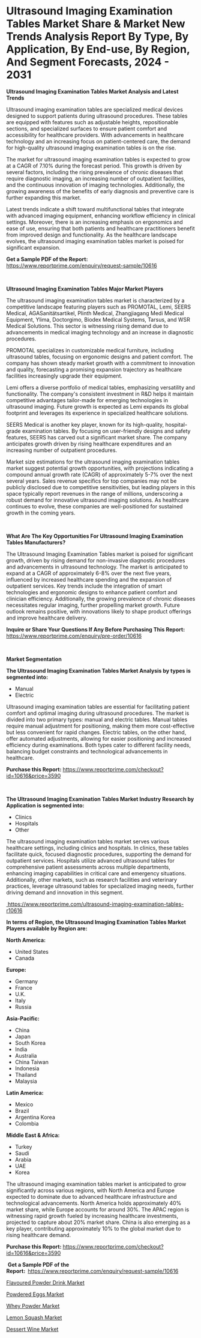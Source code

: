<p><h1>Ultrasound Imaging Examination Tables Market Share & Market New Trends Analysis Report By Type, By Application, By End-use, By Region, And Segment Forecasts, 2024 - 2031</h1></p><p><strong>Ultrasound Imaging Examination Tables Market Analysis and Latest Trends</strong></p>
<p><p>Ultrasound imaging examination tables are specialized medical devices designed to support patients during ultrasound procedures. These tables are equipped with features such as adjustable heights, repositionable sections, and specialized surfaces to ensure patient comfort and accessibility for healthcare providers. With advancements in healthcare technology and an increasing focus on patient-centered care, the demand for high-quality ultrasound imaging examination tables is on the rise.</p><p>The market for ultrasound imaging examination tables is expected to grow at a CAGR of 7.10% during the forecast period. This growth is driven by several factors, including the rising prevalence of chronic diseases that require diagnostic imaging, an increasing number of outpatient facilities, and the continuous innovation of imaging technologies. Additionally, the growing awareness of the benefits of early diagnosis and preventive care is further expanding this market. </p><p>Latest trends indicate a shift toward multifunctional tables that integrate with advanced imaging equipment, enhancing workflow efficiency in clinical settings. Moreover, there is an increasing emphasis on ergonomics and ease of use, ensuring that both patients and healthcare practitioners benefit from improved design and functionality. As the healthcare landscape evolves, the ultrasound imaging examination tables market is poised for significant expansion.</p></p>
<p><strong>Get a Sample PDF of the Report:&nbsp;</strong> <a href="https://www.reportprime.com/enquiry/request-sample/10616?utm_campaign=1736&utm_medium=2&utm_source=Github&utm_content=ia&utm_term=18102024&utm_id=ultrasound-imaging-examination-tables">https://www.reportprime.com/enquiry/request-sample/10616</a></p>
<p>&nbsp;</p>
<p><strong>Ultrasound Imaging Examination Tables Major Market Players</strong></p>
<p><p>The ultrasound imaging examination tables market is characterized by a competitive landscape featuring players such as PROMOTAL, Lemi, SEERS Medical, AGASanitätsartikel, Plinth Medical, Zhangjiagang Medi Medical Equipment, Ylima, Doctorgimo, Biodex Medical Systems, Tarsus, and WSR Medical Solutions. This sector is witnessing rising demand due to advancements in medical imaging technology and an increase in diagnostic procedures.</p><p>PROMOTAL specializes in customizable medical furniture, including ultrasound tables, focusing on ergonomic designs and patient comfort. The company has shown steady market growth with a commitment to innovation and quality, forecasting a promising expansion trajectory as healthcare facilities increasingly upgrade their equipment.</p><p>Lemi offers a diverse portfolio of medical tables, emphasizing versatility and functionality. The company's consistent investment in R&D helps it maintain competitive advantages tailor-made for emerging technologies in ultrasound imaging. Future growth is expected as Lemi expands its global footprint and leverages its experience in specialized healthcare solutions.</p><p>SEERS Medical is another key player, known for its high-quality, hospital-grade examination tables. By focusing on user-friendly designs and safety features, SEERS has carved out a significant market share. The company anticipates growth driven by rising healthcare expenditures and an increasing number of outpatient procedures.</p><p>Market size estimations for the ultrasound imaging examination tables market suggest potential growth opportunities, with projections indicating a compound annual growth rate (CAGR) of approximately 5-7% over the next several years. Sales revenue specifics for top companies may not be publicly disclosed due to competitive sensitivities, but leading players in this space typically report revenues in the range of millions, underscoring a robust demand for innovative ultrasound imaging solutions. As healthcare continues to evolve, these companies are well-positioned for sustained growth in the coming years.</p></p>
<p>&nbsp;</p>
<p><strong>What Are The Key Opportunities For Ultrasound Imaging Examination Tables Manufacturers?</strong></p>
<p><p>The Ultrasound Imaging Examination Tables market is poised for significant growth, driven by rising demand for non-invasive diagnostic procedures and advancements in ultrasound technology. The market is anticipated to expand at a CAGR of approximately 6-8% over the next five years, influenced by increased healthcare spending and the expansion of outpatient services. Key trends include the integration of smart technologies and ergonomic designs to enhance patient comfort and clinician efficiency. Additionally, the growing prevalence of chronic diseases necessitates regular imaging, further propelling market growth. Future outlook remains positive, with innovations likely to shape product offerings and improve healthcare delivery.</p></p>
<p><strong>Inquire or Share Your Questions If Any Before Purchasing This Report:</strong> <a href="https://www.reportprime.com/enquiry/pre-order/10616?utm_campaign=1736&utm_medium=2&utm_source=Github&utm_content=ia&utm_term=18102024&utm_id=ultrasound-imaging-examination-tables">https://www.reportprime.com/enquiry/pre-order/10616</a></p>
<p>&nbsp;</p>
<p><strong>Market Segmentation</strong></p>
<p><strong>The Ultrasound Imaging Examination Tables Market Analysis by types is segmented into:</strong></p>
<p><ul><li>Manual</li><li>Electric</li></ul></p>
<p><p>Ultrasound imaging examination tables are essential for facilitating patient comfort and optimal imaging during ultrasound procedures. The market is divided into two primary types: manual and electric tables. Manual tables require manual adjustment for positioning, making them more cost-effective but less convenient for rapid changes. Electric tables, on the other hand, offer automated adjustments, allowing for easier positioning and increased efficiency during examinations. Both types cater to different facility needs, balancing budget constraints and technological advancements in healthcare.</p></p>
<p><strong>Purchase this Report:&nbsp;</strong><a href="https://www.reportprime.com/checkout?id=10616&price=3590&utm_campaign=1736&utm_medium=2&utm_source=Github&utm_content=ia&utm_term=18102024&utm_id=ultrasound-imaging-examination-tables">https://www.reportprime.com/checkout?id=10616&price=3590</a></p>
<p>&nbsp;</p>
<p><strong>The Ultrasound Imaging Examination Tables Market Industry Research by Application is segmented into:</strong></p>
<p><ul><li>Clinics</li><li>Hospitals</li><li>Other</li></ul></p>
<p><p>The ultrasound imaging examination tables market serves various healthcare settings, including clinics and hospitals. In clinics, these tables facilitate quick, focused diagnostic procedures, supporting the demand for outpatient services. Hospitals utilize advanced ultrasound tables for comprehensive patient assessments across multiple departments, enhancing imaging capabilities in critical care and emergency situations. Additionally, other markets, such as research facilities and veterinary practices, leverage ultrasound tables for specialized imaging needs, further driving demand and innovation in this segment.</p></p>
<p><a href="https://www.reportprime.com/ultrasound-imaging-examination-tables-r10616?utm_campaign=1736&utm_medium=2&utm_source=Github&utm_content=ia&utm_term=18102024&utm_id=ultrasound-imaging-examination-tables">&nbsp;https://www.reportprime.com/ultrasound-imaging-examination-tables-r10616</a></p>
<p><strong>In terms of Region, the Ultrasound Imaging Examination Tables Market Players available by Region are:</strong></p>
<p>
    <p> <strong> North America: </strong>
        <ul>
            <li>United States</li>
            <li>Canada</li>
        </ul>
        </p> 
    <p> <strong> Europe: </strong>
        <ul>
            <li>Germany</li>
            <li>France</li>
            <li>U.K.</li>
            <li>Italy</li>
            <li>Russia</li>
        </ul>
        </p> 
    <p> <strong> Asia-Pacific: </strong>
        <ul>
            <li>China</li>
            <li>Japan</li>
            <li>South Korea</li>
            <li>India</li>
            <li>Australia</li>
            <li>China Taiwan</li>
            <li>Indonesia</li>
            <li>Thailand</li>
            <li>Malaysia</li>
        </ul>
        </p> 
    <p> <strong> Latin America: </strong>
        <ul>
            <li>Mexico</li>
            <li>Brazil</li>
            <li>Argentina Korea</li>
            <li>Colombia</li>
        </ul>
        </p> 
    <p> <strong> Middle East & Africa: </strong>
        <ul>
            <li>Turkey</li>
            <li>Saudi</li>
            <li>Arabia</li>
            <li>UAE</li>
            <li>Korea</li>
        </ul>
    </p>
    </p>
<p><p>The ultrasound imaging examination tables market is anticipated to grow significantly across various regions, with North America and Europe expected to dominate due to advanced healthcare infrastructure and technological advancements. North America holds approximately 40% market share, while Europe accounts for around 30%. The APAC region is witnessing rapid growth fueled by increasing healthcare investments, projected to capture about 20% market share. China is also emerging as a key player, contributing approximately 10% to the global market due to rising healthcare demand.</p></p>
<p><strong>Purchase this Report: </strong><a href="https://www.reportprime.com/checkout?id=10616&price=3590&utm_campaign=1736&utm_medium=2&utm_source=Github&utm_content=ia&utm_term=18102024&utm_id=ultrasound-imaging-examination-tables">https://www.reportprime.com/checkout?id=10616&price=3590</a></p>
<p>&nbsp;<strong>Get a Sample PDF of the Report:&nbsp;&nbsp;</strong><a href="https://www.reportprime.com/enquiry/request-sample/10616?utm_campaign=1736&utm_medium=2&utm_source=Github&utm_content=ia&utm_term=18102024&utm_id=ultrasound-imaging-examination-tables">https://www.reportprime.com/enquiry/request-sample/10616</a></p>
<p><strong></strong></p>
<p><p><a href="https://www.linkedin.com/pulse/digital-transformation-flavoured-powder-drink-industry-market-pieze?utm_campaign=1736&utm_medium=2&utm_source=Github&utm_content=ia&utm_term=18102024&utm_id=ultrasound-imaging-examination-tables">Flavoured Powder Drink Market</a></p><p><a href="https://www.linkedin.com/pulse/global-powdered-eggs-market-exploring-share-trends-future-growth-tscme?utm_campaign=1736&utm_medium=2&utm_source=Github&utm_content=ia&utm_term=18102024&utm_id=ultrasound-imaging-examination-tables">Powdered Eggs Market</a></p><p><a href="https://www.linkedin.com/pulse/global-whey-powder-market-exploring-share-trends-future-growth-6arce?utm_campaign=1736&utm_medium=2&utm_source=Github&utm_content=ia&utm_term=18102024&utm_id=ultrasound-imaging-examination-tables">Whey Powder Market</a></p><p><a href="https://www.linkedin.com/pulse/global-lemon-squash-market-analysis-trends-forecasts-growth-gwzoe?utm_campaign=1736&utm_medium=2&utm_source=Github&utm_content=ia&utm_term=18102024&utm_id=ultrasound-imaging-examination-tables">Lemon Squash Market</a></p><p><a href="https://www.linkedin.com/pulse/dessert-wine-market-forecasts-trends-impact-analysis-fyp9e?utm_campaign=1736&utm_medium=2&utm_source=Github&utm_content=ia&utm_term=18102024&utm_id=ultrasound-imaging-examination-tables">Dessert Wine Market</a></p></p>